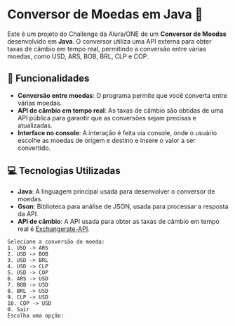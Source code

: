 # Conversor de Moedas em Java 💱

Este é um projeto do Challenge da Alura/ONE de um **Conversor de Moedas** desenvolvido em **Java**. O conversor utiliza uma API externa para obter taxas de câmbio em tempo real,
permitindo a conversão entre várias moedas, como USD, ARS, BOB, BRL, CLP e COP.

## 📃 Funcionalidades

- **Conversão entre moedas**: O programa permite que você converta entre várias moedas.
- **API de câmbio em tempo real**: As taxas de câmbio são obtidas de uma API pública para garantir que as conversões sejam precisas e atualizadas.
- **Interface no console**: A interação é feita via console, onde o usuário escolhe as moedas de origem e destino e insere o valor a ser convertido.

## 💻 Tecnologias Utilizadas

- **Java**: A linguagem principal usada para desenvolver o conversor de moedas.
- **Gson**: Biblioteca para análise de JSON, usada para processar a resposta da API.
- **API de câmbio**: A API usada para obter as taxas de câmbio em tempo real é [Exchangerate-API](https://v6.exchangerate-api.com).


```
Selecione a conversão de moeda:
1. USD -> ARS
2. USD -> BOB
3. USD -> BRL
4. USD -> CLP
5. USD -> COP
6. ARS -> USD
7. BOB -> USD
8. BRL -> USD
9. CLP -> USD
10. COP -> USD
0. Sair
Escolha uma opção:
```
